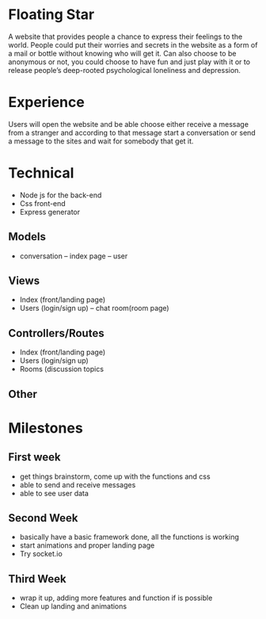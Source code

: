 # Floating Star

A website that provides people a chance to express their feelings to the world. People could put their worries and secrets in the website as a form of a mail or bottle without knowing who will get it. Can also choose to be anonymous or not, you could choose to have fun and just play with it or to release people’s deep-rooted psychological loneliness and depression.

# Experience

Users will open the website and be able choose either receive a message from a stranger and according to that message start a conversation or send a message to the sites and wait for somebody that get it.

# Technical

- Node js for the back-end 
- Css front-end
- Express generator

## Models
- conversation 
– index page 
– user 

## Views
- Index (front/landing page) 
- Users (login/sign up) 
– chat room(room page)

## Controllers/Routes
- Index (front/landing page)
- Users (login/sign up) 
- Rooms (discussion topics

## Other

# Milestones

## First week
- get things brainstorm, come up with the functions and css
- able to send and receive messages
- able to see user data

## Second Week
- basically have a basic framework done, all the functions is working
- start animations and proper landing page
- Try socket.io

## Third Week
- wrap it up, adding more features and function if is possible
- Clean up landing and animations
